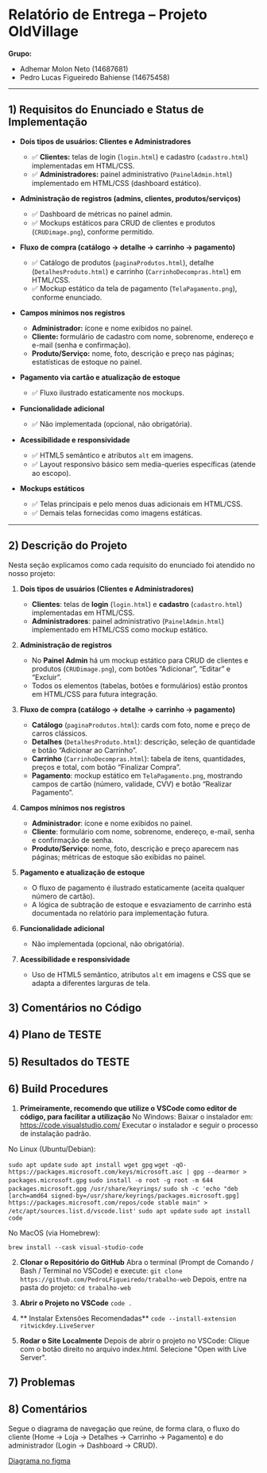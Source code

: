 # Relatório de Entrega – Projeto OldVillage

**Grupo:**  
- Adhemar Molon Neto (14687681)
- Pedro Lucas Figueiredo Bahiense (14675458)

---

## 1) Requisitos do Enunciado e Status de Implementação

- **Dois tipos de usuários: Clientes e Administradores**  
  - ✅ **Clientes:** telas de login (`login.html`) e cadastro (`cadastro.html`) implementadas em HTML/CSS.  
  - ✅ **Administradores:** painel administrativo (`PainelAdmin.html`) implementado em HTML/CSS (dashboard estático).

- **Administração de registros (admins, clientes, produtos/serviços)**  
  - ✅ Dashboard de métricas no painel admin.  
  - ✅ Mockups estáticos para CRUD de clientes e produtos (`CRUDimage.png`), conforme permitido.

- **Fluxo de compra (catálogo → detalhe → carrinho → pagamento)**  
  - ✅ Catálogo de produtos (`paginaProdutos.html`), detalhe (`DetalhesProduto.html`) e carrinho (`CarrinhoDecompras.html`) em HTML/CSS.  
  - ✅ Mockup estático da tela de pagamento (`TelaPagamento.png`), conforme enunciado.

- **Campos mínimos nos registros**  
  - **Administrador:** ícone e nome exibidos no painel.  
  - **Cliente:** formulário de cadastro com nome, sobrenome, endereço e e-mail (senha e confirmação).  
  - **Produto/Serviço:** nome, foto, descrição e preço nas páginas; estatísticas de estoque no painel.

- **Pagamento via cartão e atualização de estoque**  
  - ✅ Fluxo ilustrado estaticamente nos mockups.

- **Funcionalidade adicional**  
  - ✅ Não implementada (opcional, não obrigatória).

- **Acessibilidade e responsividade**  
  - ✅ HTML5 semântico e atributos `alt` em imagens.  
  - ✅ Layout responsivo básico sem media-queries específicas (atende ao escopo).

- **Mockups estáticos**  
  - ✅ Telas principais e pelo menos duas adicionais em HTML/CSS.  
  - ✅ Demais telas fornecidas como imagens estáticas.

---


## 2) Descrição do Projeto

Nesta seção explicamos como cada requisito do enunciado foi atendido no nosso projeto:

1. **Dois tipos de usuários (Clientes e Administradores)**  
   - **Clientes**: telas de **login** (`login.html`) e **cadastro** (`cadastro.html`) implementadas em HTML/CSS.  
   - **Administradores**: painel administrativo (`PainelAdmin.html`) implementado em HTML/CSS como mockup estático.

2. **Administração de registros**  
   - No **Painel Admin** há um mockup estático para CRUD de clientes e produtos (`CRUDimage.png`), com botões “Adicionar”, “Editar” e “Excluir”.  
   - Todos os elementos (tabelas, botões e formulários) estão prontos em HTML/CSS para futura integração.

3. **Fluxo de compra (catálogo → detalhe → carrinho → pagamento)**  
   - **Catálogo** (`paginaProdutos.html`): cards com foto, nome e preço de carros clássicos.  
   - **Detalhes** (`DetalhesProduto.html`): descrição, seleção de quantidade e botão “Adicionar ao Carrinho”.  
   - **Carrinho** (`CarrinhoDecompras.html`): tabela de itens, quantidades, preços e total, com botão “Finalizar Compra”.  
   - **Pagamento**: mockup estático em `TelaPagamento.png`, mostrando campos de cartão (número, validade, CVV) e botão “Realizar Pagamento”.

4. **Campos mínimos nos registros**  
   - **Administrador**: ícone e nome exibidos no painel.  
   - **Cliente**: formulário com nome, sobrenome, endereço, e-mail, senha e confirmação de senha.  
   - **Produto/Serviço**: nome, foto, descrição e preço aparecem nas páginas; métricas de estoque são exibidas no painel.

5. **Pagamento e atualização de estoque**  
   - O fluxo de pagamento é ilustrado estaticamente (aceita qualquer número de cartão).  
   - A lógica de subtração de estoque e esvaziamento de carrinho está documentada no relatório para implementação futura.

6. **Funcionalidade adicional**  
   - Não implementada (opcional, não obrigatória).

7. **Acessibilidade e responsividade**  
   - Uso de HTML5 semântico, atributos `alt` em imagens e CSS que se adapta a diferentes larguras de tela.

## 3) Comentários no Código

## 4) Plano de TESTE

## 5) Resultados do TESTE

## 6) Build Procedures

1. **Primeiramente, recomendo que utilize o VSCode como editor de código, para facilitar a utilização**
No Windows:
Baixar o instalador em: https://code.visualstudio.com/
Executar o instalador e seguir o processo de instalação padrão.

No Linux (Ubuntu/Debian):

`sudo apt update`
`sudo apt install wget gpg`
`wget -qO- https://packages.microsoft.com/keys/microsoft.asc | gpg --dearmor > packages.microsoft.gpg`
`sudo install -o root -g root -m 644 packages.microsoft.gpg /usr/share/keyrings/`
`sudo sh -c 'echo "deb [arch=amd64 signed-by=/usr/share/keyrings/packages.microsoft.gpg] https://packages.microsoft.com/repos/code stable main" > /etc/apt/sources.list.d/vscode.list'`
`sudo apt update`
`sudo apt install code`

No MacOS (via Homebrew):

`brew install --cask visual-studio-code`

2. **Clonar o Repositório do GitHub**
Abra o terminal (Prompt de Comando / Bash / Terminal no VSCode) e execute:
`git clone https://github.com/PedroLFigueiredo/trabalho-web`
Depois, entre na pasta do projeto:
`cd trabalho-web`

3. **Abrir o Projeto no VSCode**
`code .`

4. ** Instalar Extensões Recomendadas**
`code --install-extension ritwickdey.LiveServer`

5. **Rodar o Site Localmente**
Depois de abrir o projeto no VSCode:
Clique com o botão direito no arquivo index.html.
Selecione "Open with Live Server".

## 7) Problemas

## 8) Comentários
Segue o diagrama de navegação que reúne, de forma clara, o fluxo do cliente (Home → Loja → Detalhes → Carrinho → Pagamento) e do administrador (Login → Dashboard → CRUD).

[Diagrama no figma](https://www.figma.com/board/pZDPqv7UvFYghKqv8pcshm/Welcome-to-FigJam?node-id=0-1&t=n6sKGRS8saUAXC7s-1)
